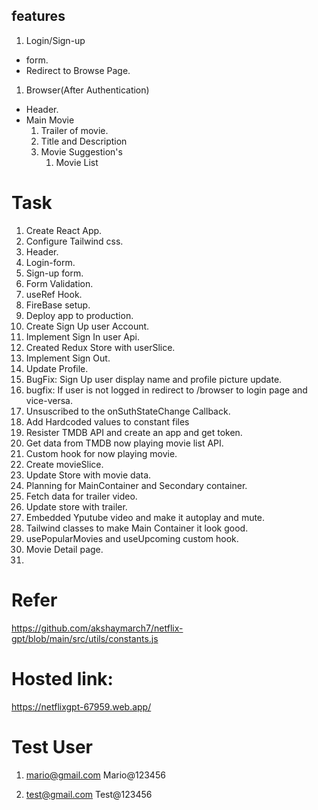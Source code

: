 ## features

1. Login/Sign-up

- form.
- Redirect to Browse Page.

1. Browser(After Authentication)

- Header.
- Main Movie
  1.  Trailer of movie.
  2.  Title and Description
  3.  Movie Suggestion's
      1. Movie List

# Task

1. Create React App.
2. Configure Tailwind css.
3. Header.
4. Login-form.
5. Sign-up form.
6. Form Validation.
7. useRef Hook.
8. FireBase setup.
9. Deploy app to production.
10. Create Sign Up user Account.
11. Implement Sign In user Api.
12. Created Redux Store with userSlice.
13. Implement Sign Out.
14. Update Profile.
15. BugFix: Sign Up user display name and profile picture update.
16. bugfix: If user is not logged in redirect to /browser to login page and vice-versa.
17. Unsuscribed to the onSuthStateChange Callback.
18. Add Hardcoded values to constant files
19. Resister TMDB API and create an app and get token.
20. Get data from TMDB now playing movie list API.
21. Custom hook for now playing movie.
22. Create movieSlice.
23. Update Store with movie data.
24. Planning for MainContainer and Secondary container.
25. Fetch data for trailer video.
26. Update store with trailer.
27. Embedded Yputube video and make it autoplay and mute.
28. Tailwind classes to make Main Container it look good.
29. usePopularMovies and useUpcoming custom hook.
30. Movie Detail page.
31.

# Refer

https://github.com/akshaymarch7/netflix-gpt/blob/main/src/utils/constants.js

# Hosted link:

https://netflixgpt-67959.web.app/

# Test User

1. mario@gmail.com
   Mario@123456

2. test@gmail.com
   Test@123456
